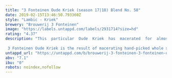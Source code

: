 ```yaml
---
title: "3 Fonteinen Oude Kriek (season 17|18) Blend No. 58"
date: 2019-02-15T13:46:50.793360Z
style: "Lambic - Kriek"
brewery: "Brouwerij 3 Fonteinen"
image: "https://labels.untappd.com/labels/2931714?size=hd"
rating: "4.37"
description: "This  particular  Oude  Kriek  has  macerated  for  almost  6  months.  The final fruit intensity is 370 grams of sour cherries per liter of Oude Kriek (37%). During blending, local honey was added.  3 Fonteinen Oude Kriek is the result of macerating hand-picked whole sour cherries on young lambic for at least four months, in a proportion of one kilogram of fruit per litre of lambic. The kriek lambic is then blended again with more young lambic to obtain a minimum intensity of 35% fruit, and is bottled immediately afterwards. These bottles are then stored in our cellars for at least five months so that the kriek lambic can develop into a beautiful, traditional, and refined Oude Kriek. With a pleasant tartness and organic notes of almond and cinnamon as it warms in the glass, 3 Fonteinen Oude Kriek, will age perfectly but may lose some of the vibrant red colours and forest fruit aromas. This unfiltered and unpasteurised lambic is all-natural with no artificial juices, syrups, or sugars added. Traditional Lambic is living, cultural heritage rooted in the Zenne valley!"
untappd_url: "https://untappd.com/b/brouwerij-3-fonteinen-3-fonteinen-oude-kriek-season-17-18-blend-no-58/2931714"
abv: "7.1"
ibu: "0"
robots: noindex,nofollow
---
```

